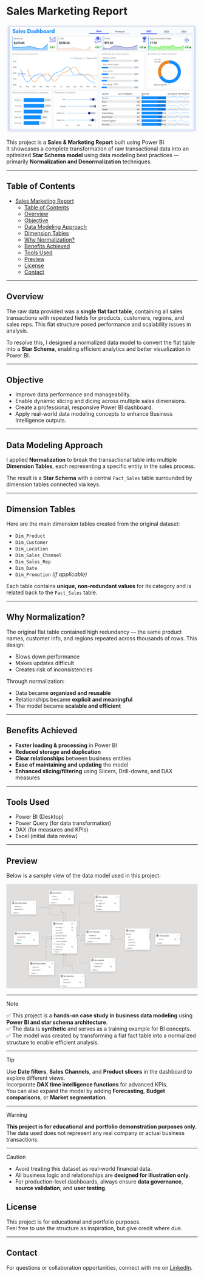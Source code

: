 # Sales Marketing Report
![Dashboard](Screenshots/1.png)

This project is a **Sales & Marketing Report** built using Power BI.  
It showcases a complete transformation of raw transactional data into an optimized **Star Schema model** using data modeling best practices — primarily **Normalization and Denormalization** techniques.

---

## Table of Contents
- [Sales Marketing Report](#sales-marketing-report)
  - [Table of Contents](#table-of-contents)
  - [Overview](#overview)
  - [Objective](#objective)
  - [Data Modeling Approach](#data-modeling-approach)
  - [Dimension Tables](#dimension-tables)
  - [Why Normalization?](#why-normalization)
  - [Benefits Achieved](#benefits-achieved)
  - [Tools Used](#tools-used)
  - [Preview](#preview)
  - [License](#license)
  - [Contact](#contact)

---

## Overview

The raw data provided was a **single flat fact table**, containing all sales transactions with repeated fields for products, customers, regions, and sales reps. This flat structure posed performance and scalability issues in analysis.

To resolve this, I designed a normalized data model to convert the flat table into a **Star Schema**, enabling efficient analytics and better visualization in Power BI.

---

## Objective

- Improve data performance and manageability.
- Enable dynamic slicing and dicing across multiple sales dimensions.
- Create a professional, responsive Power BI dashboard.
- Apply real-world data modeling concepts to enhance Business Intelligence outputs.

---

## Data Modeling Approach

I applied **Normalization** to break the transactional table into multiple **Dimension Tables**, each representing a specific entity in the sales process.

The result is a **Star Schema** with a central `Fact_Sales` table surrounded by dimension tables connected via keys.

---

## Dimension Tables

Here are the main dimension tables created from the original dataset:

- `Dim_Product`
- `Dim_Customer`
- `Dim_Location`
- `Dim_Sales_Channel`
- `Dim_Sales_Rep`
- `Dim_Date`
- `Dim_Promotion` *(if applicable)*

Each table contains **unique, non-redundant values** for its category and is related back to the `Fact_Sales` table.

---

## Why Normalization?

The original flat table contained high redundancy — the same product names, customer info, and regions repeated across thousands of rows. This design:

- Slows down performance
- Makes updates difficult
- Creates risk of inconsistencies

Through normalization:
- Data became **organized and reusable**
- Relationships became **explicit and meaningful**
- The model became **scalable and efficient**

---

## Benefits Achieved

- **Faster loading & processing** in Power BI
- **Reduced storage and duplication**
- **Clear relationships** between business entities
- **Ease of maintaining and updating** the model
- **Enhanced slicing/filtering** using Slicers, Drill-downs, and DAX measures

---

## Tools Used

- Power BI (Desktop)
- Power Query (for data transformation)
- DAX (for measures and KPIs)
- Excel (initial data review)

---

## Preview

Below is a sample view of the data model used in this project:

![Data Model](Screenshots/2.png)

---
> [!NOTE]  
✅ This project is a **hands-on case study in business data modeling** using **Power BI and star schema architecture**.  
✅ The data is **synthetic** and serves as a training example for BI concepts.  
✅ The model was created by transforming a flat fact table into a normalized structure to enable efficient analysis.  

---

> [!TIP]  
> Use **Date filters**, **Sales Channels**, and **Product slicers** in the dashboard to explore different views.  
> Incorporate **DAX time intelligence functions** for advanced KPIs.  
> You can also expand the model by adding **Forecasting**, **Budget comparisons**, or **Market segmentation**.

---

> [!WARNING]  
> **This project is for educational and portfolio demonstration purposes only.**  
> The data used does not represent any real company or actual business transactions.

---

> [!CAUTION]  
- Avoid treating this dataset as real-world financial data.  
- All business logic and relationships are **designed for illustration only**.  
- For production-level dashboards, always ensure **data governance**, **source validation**, and **user testing**.

## License

This project is for educational and portfolio purposes.  
Feel free to use the structure as inspiration, but give credit where due.

---

## Contact

For questions or collaboration opportunities, connect with me on [LinkedIn](https://www.linkedin.com/in/mohammed-ahmed-052769239).


